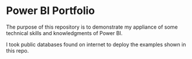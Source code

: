 # Power BI Portfolio

The purpose of this repository is to demonstrate my appliance of some technical skills and knowledgments of Power BI.

I took  public databases found on internet to deploy the examples shown in this repo.

